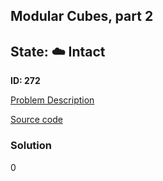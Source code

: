 ## Modular Cubes, part 2

## State: :cloud: **Intact**

**ID: 272**

[Problem Description](https://projecteuler.net/problem=272)

[Source code](main.cpp)

### Solution
0